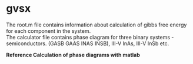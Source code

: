 # gvsx </br>

The root.m file contains information about calculation of gibbs free energy for each component in the system. </br>
The calculator file contains phase diagram for three binary systems - semiconductors. (GASB GAAS INAS INSB), III-V InAs, III-V InSb etc.

<b> Reference <b>
<ls>
<item> Calculation of phase diagrams with matlab </item>
</ls>
